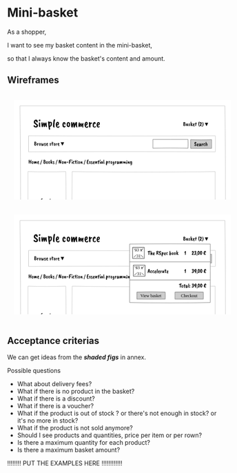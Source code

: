 # Mini-basket

As a shopper,

I want to see my basket content in the mini-basket,

so that I always know the basket's content and amount.

## Wireframes

<center>
<img src="plp.png" style="width:520px; margin:16px">
<img src="plp__mini-basket.png" style="width:520px; margin:16px">
</center>


## Acceptance criterias

We can get ideas from the ***shaded figs*** in annex.

Possible questions


- What about delivery fees?
- What if there is no product in the basket?
- What if there is a discount?
- What if there is a voucher?
- What if the product is out of stock ? or there's not enough in stock? or it's no more in stock?
- What if the product is not sold anymore?
- Should I see products and quantities, price per item or per rown?
- Is there a maximum quantity for each product?
- Is there a maximum basket amount?


!!!!!!!! PUT THE EXAMPLES HERE !!!!!!!!!!!!

